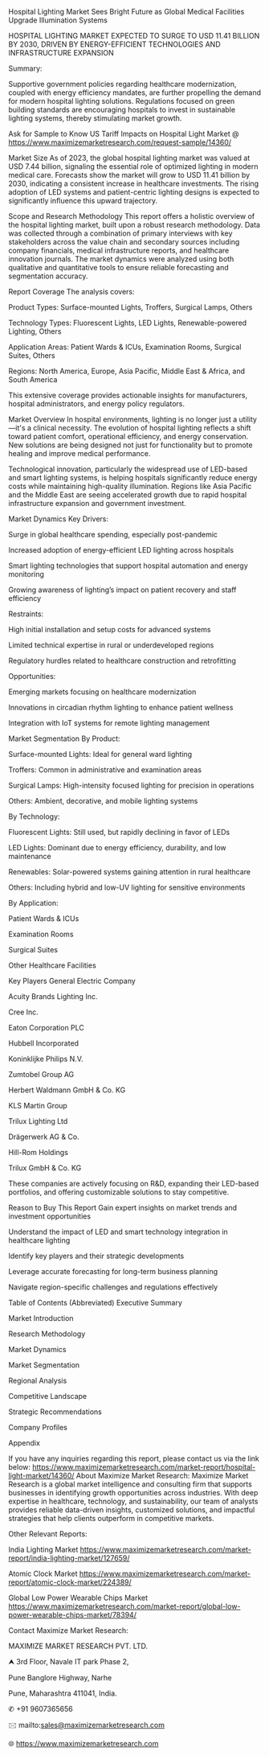 Hospital Lighting Market Sees Bright Future as Global Medical Facilities Upgrade Illumination Systems

HOSPITAL LIGHTING MARKET EXPECTED TO SURGE TO USD 11.41 BILLION BY 2030, DRIVEN BY ENERGY-EFFICIENT TECHNOLOGIES AND INFRASTRUCTURE EXPANSION

Summary:

Supportive government policies regarding healthcare modernization, coupled with energy efficiency mandates, are further propelling the demand for modern hospital lighting solutions. Regulations focused on green building standards are encouraging hospitals to invest in sustainable lighting systems, thereby stimulating market growth.

Ask for Sample to Know US Tariff Impacts on Hospital Light Market @ https://www.maximizemarketresearch.com/request-sample/14360/ 

Market Size
As of 2023, the global hospital lighting market was valued at USD 7.44 billion, signaling the essential role of optimized lighting in modern medical care. Forecasts show the market will grow to USD 11.41 billion by 2030, indicating a consistent increase in healthcare investments. The rising adoption of LED systems and patient-centric lighting designs is expected to significantly influence this upward trajectory.

Scope and Research Methodology
This report offers a holistic overview of the hospital lighting market, built upon a robust research methodology. Data was collected through a combination of primary interviews with key stakeholders across the value chain and secondary sources including company financials, medical infrastructure reports, and healthcare innovation journals. The market dynamics were analyzed using both qualitative and quantitative tools to ensure reliable forecasting and segmentation accuracy.

Report Coverage
The analysis covers:

Product Types: Surface-mounted Lights, Troffers, Surgical Lamps, Others

Technology Types: Fluorescent Lights, LED Lights, Renewable-powered Lighting, Others

Application Areas: Patient Wards & ICUs, Examination Rooms, Surgical Suites, Others

Regions: North America, Europe, Asia Pacific, Middle East & Africa, and South America

This extensive coverage provides actionable insights for manufacturers, hospital administrators, and energy policy regulators.

Market Overview
In hospital environments, lighting is no longer just a utility—it's a clinical necessity. The evolution of hospital lighting reflects a shift toward patient comfort, operational efficiency, and energy conservation. New solutions are being designed not just for functionality but to promote healing and improve medical performance.

Technological innovation, particularly the widespread use of LED-based and smart lighting systems, is helping hospitals significantly reduce energy costs while maintaining high-quality illumination. Regions like Asia Pacific and the Middle East are seeing accelerated growth due to rapid hospital infrastructure expansion and government investment.

Market Dynamics
Key Drivers:

Surge in global healthcare spending, especially post-pandemic

Increased adoption of energy-efficient LED lighting across hospitals

Smart lighting technologies that support hospital automation and energy monitoring

Growing awareness of lighting’s impact on patient recovery and staff efficiency

Restraints:

High initial installation and setup costs for advanced systems

Limited technical expertise in rural or underdeveloped regions

Regulatory hurdles related to healthcare construction and retrofitting

Opportunities:

Emerging markets focusing on healthcare modernization

Innovations in circadian rhythm lighting to enhance patient wellness

Integration with IoT systems for remote lighting management

Market Segmentation
By Product:

Surface-mounted Lights: Ideal for general ward lighting

Troffers: Common in administrative and examination areas

Surgical Lamps: High-intensity focused lighting for precision in operations

Others: Ambient, decorative, and mobile lighting systems

By Technology:

Fluorescent Lights: Still used, but rapidly declining in favor of LEDs

LED Lights: Dominant due to energy efficiency, durability, and low maintenance

Renewables: Solar-powered systems gaining attention in rural healthcare

Others: Including hybrid and low-UV lighting for sensitive environments

By Application:

Patient Wards & ICUs

Examination Rooms

Surgical Suites

Other Healthcare Facilities

Key Players
General Electric Company

Acuity Brands Lighting Inc.

Cree Inc.

Eaton Corporation PLC

Hubbell Incorporated

Koninklijke Philips N.V.

Zumtobel Group AG

Herbert Waldmann GmbH & Co. KG

KLS Martin Group

Trilux Lighting Ltd

Drägerwerk AG & Co.

Hill-Rom Holdings

Trilux GmbH & Co. KG

These companies are actively focusing on R&D, expanding their LED-based portfolios, and offering customizable solutions to stay competitive.

Reason to Buy This Report
Gain expert insights on market trends and investment opportunities

Understand the impact of LED and smart technology integration in healthcare lighting

Identify key players and their strategic developments

Leverage accurate forecasting for long-term business planning

Navigate region-specific challenges and regulations effectively

Table of Contents (Abbreviated)
Executive Summary

Market Introduction

Research Methodology

Market Dynamics

Market Segmentation

Regional Analysis

Competitive Landscape

Strategic Recommendations

Company Profiles

Appendix

If you have any inquiries regarding this report, please contact us via the link below: https://www.maximizemarketresearch.com/market-report/hospital-light-market/14360/ 
About Maximize Market Research:
Maximize Market Research is a global market intelligence and consulting firm that supports businesses in identifying growth opportunities across industries. With deep expertise in healthcare, technology, and sustainability, our team of analysts provides reliable data-driven insights, customized solutions, and impactful strategies that help clients outperform in competitive markets.

Other Relevant Reports:

India Lighting Market https://www.maximizemarketresearch.com/market-report/india-lighting-market/127659/ 

Atomic Clock Market https://www.maximizemarketresearch.com/market-report/atomic-clock-market/224389/ 

Global Low Power Wearable Chips Market https://www.maximizemarketresearch.com/market-report/global-low-power-wearable-chips-market/78394/ 

Contact Maximize Market Research:

MAXIMIZE MARKET RESEARCH PVT. LTD.

⮝ 3rd Floor, Navale IT park Phase 2,

Pune Banglore Highway, Narhe

Pune, Maharashtra 411041, India.

✆ +91 9607365656

🖂 mailto:sales@maximizemarketresearch.com

🌐 https://www.maximizemarketresearch.com
